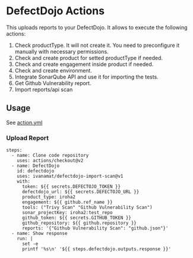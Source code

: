 # DefectDojo Actions
This uploads reports to your DefectDojo. It allows to execute the following actions:
1. Check productType. It will not create it. You need to preconfigure it manually with necessary permissions.
2. Check and create product for setted productType if needed.
3. Check and create engagement inside product if needed.
4. Check and create environment.
5. Integrate SonarQube API and use it for importing the tests.
6. Get Github Vulnerability report.
7. Import reports/api scan

## Usage

See [action.yml](https://github.com/C4tWithShell/defectdojo-action/blob/master/action.yml)

### Upload Report

```
steps:
  - name: Clone code repository
    uses: actions/checkout@v2
  - name: DefectDojo
    id: defectdojo
    uses: ivanamat/defectdojo-import-scan@v1
    with:
      token: ${{ secrets.DEFECTOJO_TOKEN }}
      defectdojo_url: ${{ secrets.DEFECTOJO_URL }}
      product_type: iroha2
      engagement: ${{ github.ref_name }}
      tools: ("Trivy Scan" "Github Vulnerability Scan")
      sonar_projectKey: iroha2:test_repo
      github_token: ${{ secrets.GITHUB_TOKEN }}
      github_repository: ${{ github.repository }}
      reports: '{"Github Vulnerability Scan": "github.json"}'
  - name: Show response
    run: |
      set -e
      printf '%s\n' '${{ steps.defectdojo.outputs.response }}'
```
